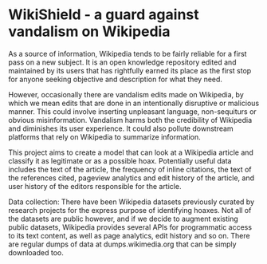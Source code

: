 # WikiShield - a guard against vandalism on Wikipedia

As a source of information, Wikipedia tends to be fairly reliable for a first pass on a new subject. It is an open knowledge repository edited and maintained by its users that has rightfully earned its place as the first stop for anyone seeking objective and description for what they need.  

However, occasionally there are vandalism edits made on Wikipedia, by which we mean edits that are done in an intentionally disruptive or malicious manner. This could involve inserting unpleasant language, non-sequiturs or obvious misinformation. Vandalism harms both the credibility of Wikipedia and diminishes its user experience. It could also pollute downstream platforms that rely on Wikipedia to summarize information.

This project aims to create a model that can look at a Wikipedia article and classify it as legitimate or as a possible hoax. Potentially useful data includes the text of the article, the frequency of inline citations, the text of the references cited, pageview analytics and edit history of the article, and user history of the editors responsible for the article.

Data collection:
There have been Wikipedia datasets previously curated by research projects for the express purpose of identifying hoaxes. Not all of the datasets are public however, and if we decide to augment existing public datasets, Wikipedia provides several APIs for programmatic access to its text content, as well as page analytics, edit history and so on. There are regular dumps of data at dumps.wikimedia.org that can be simply downloaded too.
